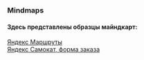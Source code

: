 ### Mindmaps
#### Здесь представлены образцы майндкарт:
[Яндекс Маршруты](https://drive.google.com/file/d/13ZNKGaUo12oCVIbqdB109QGfjsJtpJC5/view?usp=sharing)  
[Яндекс Самокат, форма заказа](https://drive.google.com/file/d/1oxyRXtWnTWwHVKCz9gGMSw8GkkxQ49Ow/view?usp=sharing)
  

